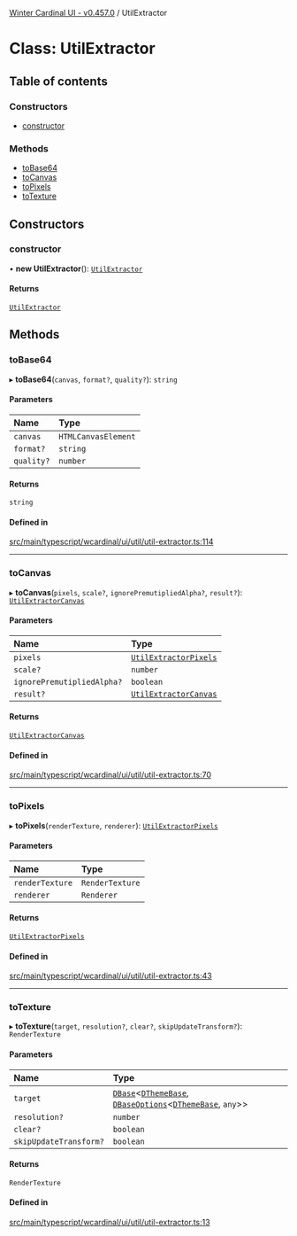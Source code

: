 [Winter Cardinal UI - v0.457.0](../index.md) / UtilExtractor

# Class: UtilExtractor

## Table of contents

### Constructors

- [constructor](UtilExtractor.md#constructor)

### Methods

- [toBase64](UtilExtractor.md#tobase64)
- [toCanvas](UtilExtractor.md#tocanvas)
- [toPixels](UtilExtractor.md#topixels)
- [toTexture](UtilExtractor.md#totexture)

## Constructors

### constructor

• **new UtilExtractor**(): [`UtilExtractor`](UtilExtractor.md)

#### Returns

[`UtilExtractor`](UtilExtractor.md)

## Methods

### toBase64

▸ **toBase64**(`canvas`, `format?`, `quality?`): `string`

#### Parameters

| Name | Type |
| :------ | :------ |
| `canvas` | `HTMLCanvasElement` |
| `format?` | `string` |
| `quality?` | `number` |

#### Returns

`string`

#### Defined in

[src/main/typescript/wcardinal/ui/util/util-extractor.ts:114](https://github.com/winter-cardinal/winter-cardinal-ui/blob/v0.457.0/src/main/typescript/wcardinal/ui/util/util-extractor.ts#L114)

___

### toCanvas

▸ **toCanvas**(`pixels`, `scale?`, `ignorePremutipliedAlpha?`, `result?`): [`UtilExtractorCanvas`](UtilExtractorCanvas.md)

#### Parameters

| Name | Type |
| :------ | :------ |
| `pixels` | [`UtilExtractorPixels`](../interfaces/UtilExtractorPixels.md) |
| `scale?` | `number` |
| `ignorePremutipliedAlpha?` | `boolean` |
| `result?` | [`UtilExtractorCanvas`](UtilExtractorCanvas.md) |

#### Returns

[`UtilExtractorCanvas`](UtilExtractorCanvas.md)

#### Defined in

[src/main/typescript/wcardinal/ui/util/util-extractor.ts:70](https://github.com/winter-cardinal/winter-cardinal-ui/blob/v0.457.0/src/main/typescript/wcardinal/ui/util/util-extractor.ts#L70)

___

### toPixels

▸ **toPixels**(`renderTexture`, `renderer`): [`UtilExtractorPixels`](../interfaces/UtilExtractorPixels.md)

#### Parameters

| Name | Type |
| :------ | :------ |
| `renderTexture` | `RenderTexture` |
| `renderer` | `Renderer` |

#### Returns

[`UtilExtractorPixels`](../interfaces/UtilExtractorPixels.md)

#### Defined in

[src/main/typescript/wcardinal/ui/util/util-extractor.ts:43](https://github.com/winter-cardinal/winter-cardinal-ui/blob/v0.457.0/src/main/typescript/wcardinal/ui/util/util-extractor.ts#L43)

___

### toTexture

▸ **toTexture**(`target`, `resolution?`, `clear?`, `skipUpdateTransform?`): `RenderTexture`

#### Parameters

| Name | Type |
| :------ | :------ |
| `target` | [`DBase`](DBase.md)\<[`DThemeBase`](../interfaces/DThemeBase.md), [`DBaseOptions`](../interfaces/DBaseOptions.md)\<[`DThemeBase`](../interfaces/DThemeBase.md), `any`\>\> |
| `resolution?` | `number` |
| `clear?` | `boolean` |
| `skipUpdateTransform?` | `boolean` |

#### Returns

`RenderTexture`

#### Defined in

[src/main/typescript/wcardinal/ui/util/util-extractor.ts:13](https://github.com/winter-cardinal/winter-cardinal-ui/blob/v0.457.0/src/main/typescript/wcardinal/ui/util/util-extractor.ts#L13)

